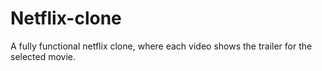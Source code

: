 # Netflix-clone
A fully functional netflix clone, where each video shows the trailer for the selected movie.
